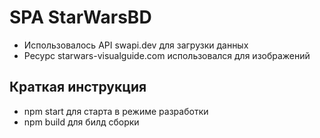 # SPA StarWarsBD

- Использовалось API swapi.dev для загрузки данных
- Ресурс starwars-visualguide.com использовался для изображений

## Краткая инструкция

- npm start для старта в режиме разработки
- npm build для билд сборки